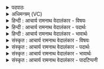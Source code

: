 <details><summary>पदपाठः</summary>

कृ꣣ण्व꣡न्तः꣢। व꣡रि꣢꣯वः। ग꣡वे꣢꣯। अ꣡भि꣢। अ꣣र्षन्ति। सुष्टुति꣢म्। सु꣣। स्तुति꣢म्। इ꣡डा꣢꣯म्। अ꣣स्म꣡भ्य꣢म्। सं꣣य꣡त꣢म्। स꣣म्। य꣡त꣢꣯म्। ८३२।
</details>

<details><summary>अधिमन्त्रम् (VC)</summary>

- पवमानः सोमः
- जमदग्निर्भार्गवः
- गायत्री
- षड्जः
</details>

<details><summary>हिन्दी : आचार्य रामनाथ वेदालंकार - विषयः</summary>

आगे फिर उसी विषय का वर्णन है।
</details>

<details><summary>हिन्दी : आचार्य रामनाथ वेदालंकार - पदार्थः</summary>

पदार्थान्वयभाषाः -  ये सोम अर्थात् तेजस्वी उपासक लोग(गवे)अपने जीवात्मा और इन्द्रियसमूह के लिए (वरिवः) ऐश्वर्य को और (अस्मभ्यम्) हम सखाओं के लिए (संयतम्) संयमयुक्त (इडाम्) भद्र वाणी को (कृण्वन्तः) प्रयुक्त करते हुए (सुष्टुतिम्) उत्तम प्रशस्ति को (अभ्यर्षन्ति) प्राप्त करते हैं ॥३॥
</details>

<details><summary>हिन्दी : आचार्य रामनाथ वेदालंकार - भावार्थः</summary>

भावार्थभाषाः -  उपासक के आत्मा,मन,बुद्धि,वाणी,प्राण,इन्द्रिय आदि सब दिव्य ऐश्वर्य से युक्त हो जाते हैं और वह अन्यों के प्रति मधुर तथा भद्र वाणी का ही प्रयोग करता हुआ सुप्रशस्ति प्राप्त करता है ॥३॥
</details>

<details><summary>संस्कृत : आचार्य रामनाथ वेदालंकार - विषयः</summary>

अथ पुनरपि तमेव विषयमाह।
</details>

<details><summary>संस्कृत : आचार्य रामनाथ वेदालंकार - पदार्थः</summary>

पदार्थान्वयभाषाः -  एते सोमासः तेजस्विनः उपासकाः (गवे) स्वकीयाय जीवात्मने इन्द्रियगणाय च (वरिवः) ऐश्वर्यम्[वरिवः इति धननाम। निघं० २।१०।]किञ्च (अस्मभ्यम्) सखिभ्यो नः (संयतम्) संयमयुक्तां।[संपूर्वात् यम उपरमे धातोः क्विपि स्त्रियां द्वितीयैकवचने रूपम्।] (इडाम्) भद्रां वाचम्[इडा इति वाङ्नाम निघं० १।११।] (कृण्वन्तः) कुर्वन्तः,प्रयुञ्जानाः (सुष्टुतिम्) सुप्रशस्तिम् (अभ्यर्षन्ति) प्राप्नुवन्ति ॥३॥
</details>

<details><summary>संस्कृत : आचार्य रामनाथ वेदालंकार - भावार्थः</summary>

भावार्थभाषाः -  उपासकस्यात्ममनोबुद्धिवाक्प्राणेन्द्रियादीनि सर्वाण्यपि दिव्यैश्वर्यमयानि जायन्ते,स चान्यान् प्रति मधुरां भद्रामेव वाचं प्रयुञ्जानः सुप्रशस्तिं लभते ॥३॥
</details>

<details><summary>संस्कृत : आचार्य रामनाथ वेदालंकार - पादटिप्पनी</summary>

टिप्पणी:   १. ऋ० ९।६२।३।
</details>